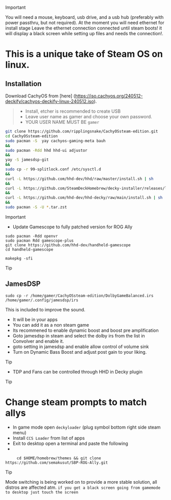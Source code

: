 > [!IMPORTANT]
> You will need a mouse, keyboard, usb drive, and a usb hub (preferably with power passthru, but not required).
> At the moment you will need ethernet for install stage
> Leave the ethernet connection connected until steam boots! it will display a black screen while setting up files and needs the connection!.
> 

# This is a unique take of Steam OS on linux.

## Installation

Download CachyOS from [here] (https://iso.cachyos.org/240512-deckify/cachyos-deckify-linux-240512.iso).
> + Install, etcher  is recommended to create USB
> + Leave user name as gamer and choose your own password.
> + YOUR USER NAME MUST BE `gamer`
```sh
git clone https://github.com/ripplingsnake/CachyOSsteam-edition.git
cd CachyOSsteam-edition
sudo pacman -S  yay cachyos-gaming-meta bauh
&&
sudo pacman -Rdd hhd hhd-ui adjustor
&&
yay -S jamesdsp-git 
&&
sudo cp -r 99-splitlock.conf /etc/sysctl.d
&&
curl -L https://github.com/hhd-dev/hhd/raw/master/install.sh | sh
&&
curl -L https://github.com/SteamDeckHomebrew/decky-installer/releases/latest/download/install_release.sh | sh
&&
curl -L https://github.com/hhd-dev/hhd-decky/raw/main/install.sh | sh
&&
sudo pacman -S -U *.tar.zst

```

> [!IMPORTANT]
> + Update Gamescope to fully patched version for ROG Ally
```
sudo pacman -Rdd openvr
sudo pacman Rdd gamescope-plus
git clone https://github.com/hhd-dev/handheld-gamescope
cd handheld-gamescope

makepkg -sfi
```
> [!TIP]
> ## JamesDSP
> ```
> sudo cp -r /home/gamer/CachyOSsteam-edition/DolbyGameBalanced.irs /home/gamer/.config/jamesdsp/irs
> ```
> This is included to improve the sound.
> + It will be in your apps
> + You can add it as a non steam game
> + Its recommened to enable dynamic boost and boost pre amplification
> + Goto jamesdsp in steam and select the dolby irs from the list in Convolver and enable it.
> + goto setting in jamesdsp and enable allow control of volume sink 
> + Turn on Dynamic Bass Boost and adjust post gain to your liking.


> [!TIP]
> + TDP and Fans can be controlled through HHD in Decky plugin


>[!TIP]
> # Change steam prompts to match allys
> + In game mode open `deckyloader` (plug symbol bottom right side steam menu)
> + Install `CCS Loader` from list of apps
> +  Exit to desktop open a terminal and paste the following
> +  
 ```
      cd $HOME/homebrew/themes && git clone https://github.com/semakusut/SBP-ROG-Ally.git

```

>[!TIP]
> Mode switching is being worked on to provide a more stable solution, all distros are affected atm.
> `if you get a black screen going from gamemode to desktop just touch the screen`








